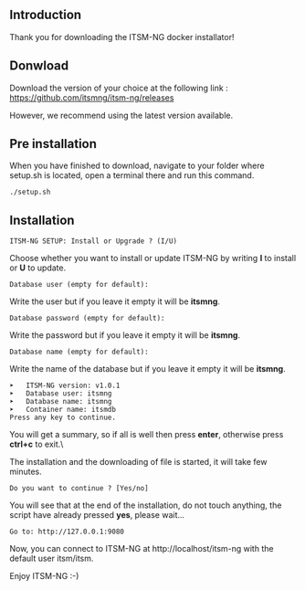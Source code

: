 ## Introduction

Thank you for downloading the ITSM-NG docker installator!

## Donwload 

Download the version of your choice at the following link : https://github.com/itsmng/itsm-ng/releases

However, we recommend using the latest version available.


## Pre installation

When you have finished to download, navigate to your folder where setup.sh is located, open a terminal there and run this command.

```
./setup.sh
```
 
## Installation
```
ITSM-NG SETUP: Install or Upgrade ? (I/U)
```
Choose whether you want to install or update ITSM-NG by writing **I** to install or **U** to update.

```
Database user (empty for default):
```
Write the user but if you leave it empty it will be **itsmng**.
```
Database password (empty for default):
```
Write the password but if you leave it empty it will be **itsmng**.
```
Database name (empty for default):
```
Write the name of the database but if you leave it empty it will be **itsmng**.

```
➤   ITSM-NG version: v1.0.1
➤   Database user: itsmng
➤   Database name: itsmng
➤   Container name: itsmdb
Press any key to continue.
```
You will get a summary, so if all is well then press **enter**, otherwise press **ctrl+c** to exit.\

The installation and the downloading of file is started, it will take few minutes.

```
Do you want to continue ? [Yes/no]
```
You will see that at the end of the installation, do not touch anything, the script have already pressed **yes**, please wait...
```
Go to: http://127.0.0.1:9080
```
Now, you can connect to ITSM-NG at http://localhost/itsm-ng with the default user itsm/itsm.

Enjoy ITSM-NG :-)